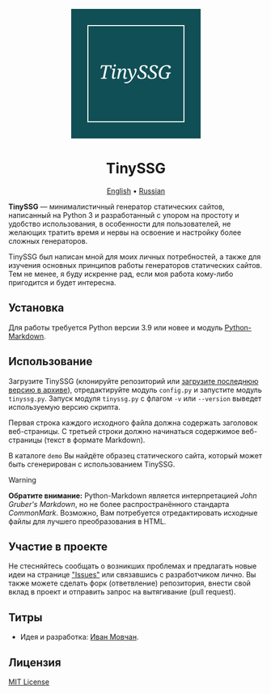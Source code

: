 <div align="center">

![TinySSG](images/logo.png)

# TinySSG

[English](README.md) &bull; [Russian](README-RU.md)

</div>

**TinySSG**&nbsp;&mdash; минималистичный генератор статических сайтов, написанный на Python 3 и разработанный с упором на простоту и удобство использования, в особенности для пользователей, не желающих тратить время и нервы на освоение и настройку более сложных генераторов.

TinySSG был написан мной для моих личных потребностей, а также для изучения основных принципов работы генераторов статических сайтов. Тем не менее, я буду искренне рад, если моя работа кому-либо пригодится и будет интересна.

## Установка

Для работы требуется Python версии 3.9 или новее и модуль [Python-Markdown](https://pypi.org/project/Markdown/).

## Использование

Загрузите TinySSG (клонируйте репозиторий или [загрузите последнюю версию в архиве](https://github.com/ivan-movchan/tinyssg/releases/latest)), отредактируйте модуль `config.py` и запустите модуль `tinyssg.py`.
Запуск модуля `tinyssg.py` с флагом `-v` или `--version` выведет используемую версию скрипта.

Первая строка каждого исходного файла должна содержать заголовок веб-страницы. С третьей строки должно начинаться содержимое веб-страницы (текст в формате Markdown).

В каталоге `demo` Вы найдёте образец статического сайта, который может быть сгенерирован с использованием TinySSG.

> [!WARNING]
> **Обратите внимание:** Python-Markdown является интерпретацией *John Gruber's Markdown*, но не более распространённого стандарта *CommonMark*. Возможно, Вам потребуется отредактировать исходные файлы для лучшего преобразования в HTML.

## Участие в проекте

Не стесняйтесь сообщать о возникших проблемах и предлагать новые идеи на странице ["Issues"](https://github.com/ivan-movchan/tinyssg/issues) или связавшись с разработчиком лично. Вы также можете сделать форк (ответвление) репозитория, внести свой вклад в проект и отправить запрос на вытягивание (pull request).

## Титры

- Идея и разработка: [Иван Мовчан](https://github.com/ivan-movchan).

## Лицензия

[MIT License](LICENSE)